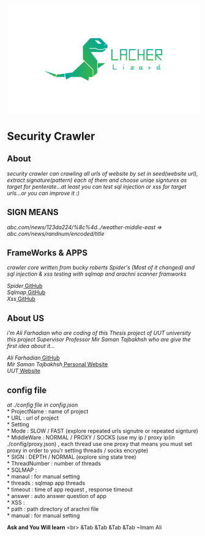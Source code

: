
![](./Lacher_Lizard_Logo.png)

# Security Crawler

## About
_security crawler can crawling all urls of website by set in seed(website url), extract signature(pattern) each of them and choose uniqe signtures as target for penterate...at least you can test sql injection or xss for target urls...or you can improve it :)_

## SIGN MEANS
_abc.com/news/123da224/%8c%4d../weather-middle-east  => abc.com/news/randnum/encoded/title_

## FrameWorks & APPS
_crawler core written from bucky roberts Spider's (Most of it changed) and sql injection & xss testing with sqlmap and arachni scanner framworks_<br />

_Spider_[ GitHub ](https://github.com/buckyroberts/Spider)<br />
_Sqlmap_[ GitHub ](http://sqlmap.org/)<br />
_Xss_[ GitHub ](http://sqlmap.org/)<br />


## About US
_i'm Ali Farhadian who are coding of this Thesis project of UUT university_<br />
_this project Supervisor Professor Mir Saman Tajbakhsh who are give the first idea about it..._<br />

_Ali Farhadian_[ GitHub ](https://github.com/alifrd)<br />
_Mir Saman Tajbakhsh_[ Personal Website ](http://sqlmap.org/)<br />
_UUT_[ Website ](http://uut.ac.ir/)<br />

## config file
_at ./config file in config.json_<br />
    * ProjectName : name of project<br />
    * URL : url of project<br />
    * Setting<br />
        * Mode : SLOW / FAST (explore repeated urls signutre or repeated signture)<br />
        * MiddleWare : NORMAL / PROXY / SOCKS (use my ip / proxy ip(in ./config/proxy.json) , each thread use one proxy that means you must set proxy in order to you'r setting threads / socks encrypte)<br />
        * SIGN : DEPTH / NORMAL (explore sing state tree)<br />
    * ThreadNumber : number of threads<br />
    * SQLMAP : <br />
        * manaul : for manual setting<br />
        * threads : sqlmap app threads<br />
        * timeout : time of app request , response timeout<br />
        * answer : auto answer question of app<br />
    * XSS :<br />
        * path : path directory of arachni file<br />
        * manual : for manual setting<br />

**Ask and You Will learn** <br\> &Tab &Tab &Tab &Tab ~Imam Ali
